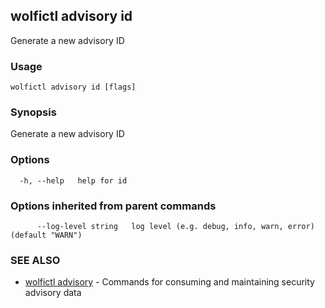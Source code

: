 ## wolfictl advisory id

Generate a new advisory ID

### Usage

```
wolfictl advisory id [flags]
```

### Synopsis

Generate a new advisory ID

### Options

```
  -h, --help   help for id
```

### Options inherited from parent commands

```
      --log-level string   log level (e.g. debug, info, warn, error) (default "WARN")
```

### SEE ALSO

* [wolfictl advisory](wolfictl_advisory.md)	 - Commands for consuming and maintaining security advisory data

